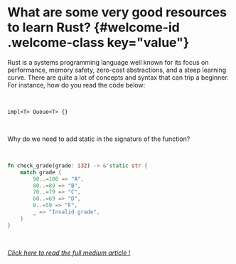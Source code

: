 # What are some very good resources to learn Rust? {#welcome-id .welcome-class key="value"}

Rust is a systems programming language well known for its focus on performance, memory safety, zero-cost abstractions, and a steep learning curve.
There are quite a lot of concepts and syntax that can trip a beginner. For instance, how do you read the code below:

<br />

`impl<T> Queue<T> {}`

<br />

Why do we need to add static in the signature of the function?

<br />

```rust {#code-id .code-class}
fn check_grade(grade: i32) -> &'static str {
    match grade {
        90..=100 => "A",
        80..=89 => "B",
        70..=79 => "C",
        60..=69 => "D",
        0..=59 => "F",
        _ => "Invalid grade",
    }
}

```
<br />

[_Click here to read the full medium article_ !](https://medium.com/@richinex/learning-rust-a-guide-to-great-resources-6f3b5430641c)

